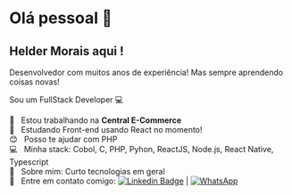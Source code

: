 <!--
**helderam/helderam** is a ✨ _special_ ✨ repository because its `README.md` (this file) appears on your GitHub profile.

Here are some ideas to get you started:

- 🔭 I’m currently working on ...
- 🌱 I’m currently learning ...
- 👯 I’m looking to collaborate on ...
- 🤔 I’m looking for help with ...
- 💬 Ask me about ...
- 📫 How to reach me: ...
- 😄 Pronouns: ...
- ⚡ Fun fact: ...
<img width="auto" src="https://github.com/helderam.png">

-->


# Olá pessoal 👋

## Helder Morais aqui !

Desenvolvedor com muitos anos de experiência! 
Mas sempre aprendendo coisas novas!

Sou um FullStack Developer :computer:

 :rocket:  &nbsp; Estou trabalhando na **Central E-Commerce**
 <br/> :purple_heart: &nbsp; Estudando Front-end usando React no momento!
 <br/> :blush: &nbsp; Posso te ajudar com PHP
 <br/> :computer: &nbsp; Minha stack: Cobol, C, PHP, Pyhon, ReactJS, Node.js, React Native, Typescript
 <br/> 💬  &nbsp; Sobre mim: Curto tecnologias em geral
 <br/> :email: &nbsp; Entre em contato comigo: [![Linkedin Badge](https://img.shields.io/badge/Linkedin-Helder-blue?style=flat&logo=linkedin&labelColor=blue&logoColor=white&link=https://www.linkedin.com/in/helderam/)](https://www.linkedin.com/in/helderam/) 
|
[![WhatsApp](https://img.shields.io/badge/WhatsApp-35%209%209269%202578-25D366?style=for-the-badge&logo=whatsapp)](mailto:helder.morais@centralecom.com.br)


